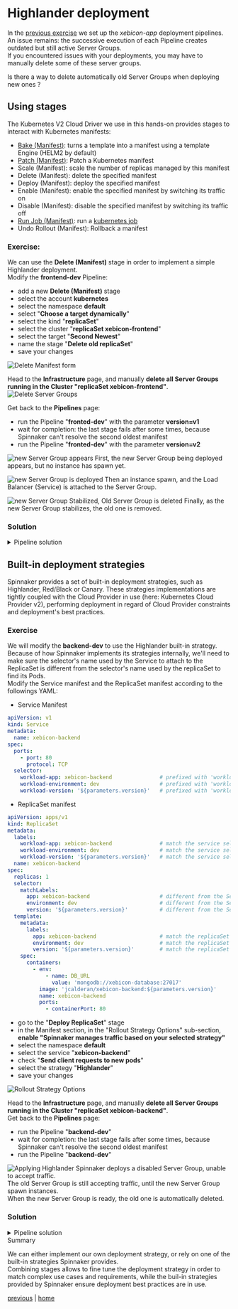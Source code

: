 # Highlander deployment
In the [previous exercise](../exercise3/README.md) we set up the *xebicon-app* deployment pipelines.  
An issue remains: the successive execution of each Pipeline creates outdated but still active Server Groups.  
If you encountered issues with your deployments, you may have to manually delete some of these server groups.

Is there a way to delete automatically old Server Groups when deploying new ones ?

## Using stages  
The Kubernetes V2 Cloud Driver we use in this hands-on provides stages to interact with Kubernetes manifests:
- [Bake (Manifest)](https://www.spinnaker.io/guides/user/kubernetes-v2/deploy-helm/): turns a template into a manifest using a template Engine (HELM2 by default)
- [Patch (Manifest)](https://www.spinnaker.io/guides/user/kubernetes-v2/patch-manifest/): Patch a Kubernetes manifest 
- Scale (Manifest): scale the number of replicas managed by this manifest
- Delete (Manifest): delete the specified manifest
- Deploy (Manifest): deploy the specified manifest
- Enable (Manifest): enable the specified manifest by switching its traffic on
- Disable (Manifest): disable the specified manifest by switching its traffic off
- [Run Job (Manifest)](https://www.spinnaker.io/guides/user/kubernetes-v2/run-job-manifest/): run a [kubernetes job](https://kubernetes.io/docs/concepts/workloads/controllers/jobs-run-to-completion/)
- Undo Rollout (Manifest): Rollback a manifest

### Exercise:
We can use the **Delete (Manifest)** stage in order to implement a simple Highlander deployment.  
Modify the **frontend-dev** Pipeline:
- add a new **Delete (Manifest)** stage
- select the account **kubernetes**
- select the namespace **default**
- select "**Choose a target dynamically**"
- select the kind "**replicaSet**"
- select the cluster "**replicaSet xebicon-frontend**"
- select the target "**Second Newest**"
- name the stage "**Delete old replicaSet**"
- save your changes

![Delete Manifest form](./deleteManifest.png)

Head to the **Infrastructure** page, and manually **delete all Server Groups running in the Cluster "replicaSet xebicon-frontend"**.  
![Delete Server Groups](./deleteServerGroup.png)

Get back to the **Pipelines** page:
- run the Pipeline "**fronted-dev**" with the parameter **version=v1**
- wait for completion: the last stage fails after some times, because Spinnaker can't resolve the second oldest manifest
- run the Pipeline "**fronted-dev**" with the parameter **version=v2**

![new Server Group appears](./newServerGroup-1.png)
First, the new Server Group being deployed appears, but no instance has spawn yet.

![new Server Group is deployed](./newServerGroup-2.png)
Then an instance spawn, and the Load Balancer (Service) is attached to the Server Group.

![new Server Group Stabilized, Old Server Group is deleted](./ServerGroupStabilized.png)
Finally, as the new Server Group stabilizes, the old one is removed.

### Solution
<details>  
  <summary>Pipeline solution</summary>  
  <p>  
    Click "Pipeline Actions" (upper right), then click "Edit as JSON", and copy paste the following JSON.  

```json
{
  "keepWaitingPipelines": false,
  "limitConcurrent": true,
  "parameterConfig": [
    {
      "default": "v2",
      "description": "application version",
      "hasOptions": true,
      "label": "version",
      "name": "version",
      "options": [
        {
          "value": "v1"
        },
        {
          "value": "v2"
        }
      ],
      "pinned": false,
      "required": true
    }
  ],
  "stages": [
    {
      "account": "kubernetes",
      "cloudProvider": "kubernetes",
      "manifests": [
        {
          "apiVersion": "v1",
          "kind": "Service",
          "metadata": {
            "name": "xebicon-frontend"
          },
          "spec": {
            "ports": [
              {
                "port": 80,
                "protocol": "TCP"
              }
            ],
            "selector": {
              "app": "xebicon-frontend",
              "environment": "dev",
              "version": "${parameters.version}"
            }
          }
        }
      ],
      "moniker": {
        "app": "xebicon-app"
      },
      "name": "Deploy Service",
      "refId": "1",
      "requisiteStageRefIds": [],
      "skipExpressionEvaluation": false,
      "source": "text",
      "trafficManagement": {
        "enabled": false,
        "options": {
          "enableTraffic": false,
          "services": []
        }
      },
      "type": "deployManifest"
    },
    {
      "account": "kubernetes",
      "cloudProvider": "kubernetes",
      "manifests": [
        {
          "apiVersion": "networking.k8s.io/v1beta1",
          "kind": "Ingress",
          "metadata": {
            "annotations": {
              "nginx.ingress.kubernetes.io/rewrite-target": "/$2"
            },
            "name": "xebicon-frontend-ingress"
          },
          "spec": {
            "rules": [
              {
                "http": {
                  "paths": [
                    {
                      "backend": {
                        "serviceName": "xebicon-frontend",
                        "servicePort": 80
                      },
                      "path": "/xebicon-frontend(/|$)(.*)"
                    }
                  ]
                }
              }
            ]
          }
        }
      ],
      "moniker": {
        "app": "xebicon-app"
      },
      "name": "Deploy Ingress",
      "refId": "2",
      "requisiteStageRefIds": [
        "1"
      ],
      "skipExpressionEvaluation": false,
      "source": "text",
      "trafficManagement": {
        "enabled": false,
        "options": {
          "enableTraffic": false,
          "services": []
        }
      },
      "type": "deployManifest"
    },
    {
      "account": "kubernetes",
      "cloudProvider": "kubernetes",
      "manifests": [
        {
          "apiVersion": "apps/v1",
          "kind": "ReplicaSet",
          "metadata": {
            "labels": {
              "app": "xebicon-frontend",
              "environment": "dev",
              "version": "${parameters.version}"
            },
            "name": "xebicon-frontend"
          },
          "spec": {
            "replicas": 1,
            "selector": {
              "matchLabels": {
                "app": "xebicon-frontend",
                "environment": "dev",
                "version": "${parameters.version}"
              }
            },
            "template": {
              "metadata": {
                "labels": {
                  "app": "xebicon-frontend",
                  "environment": "dev",
                  "version": "${parameters.version}"
                }
              },
              "spec": {
                "containers": [
                  {
                    "image": "jcalderan/xebicon-frontend:${parameters.version}",
                    "name": "xebicon-frontend",
                    "ports": [
                      {
                        "containerPort": 80
                      }
                    ]
                  }
                ]
              }
            }
          }
        }
      ],
      "moniker": {
        "app": "xebicon-app"
      },
      "name": "Deploy ReplicaSet",
      "refId": "3",
      "requisiteStageRefIds": [
        "2"
      ],
      "skipExpressionEvaluation": false,
      "source": "text",
      "trafficManagement": {
        "enabled": false,
        "options": {
          "enableTraffic": false,
          "services": []
        }
      },
      "type": "deployManifest"
    },
    {
      "account": "kubernetes",
      "app": "xebicon-app",
      "cloudProvider": "kubernetes",
      "cluster": "replicaSet xebicon-frontend",
      "criteria": "second_newest",
      "isNew": true,
      "kind": "replicaSet",
      "kinds": null,
      "labelSelectors": null,
      "location": "default",
      "manifestName": null,
      "mode": "dynamic",
      "name": "Delete (Manifest)",
      "options": {
        "cascading": true,
        "gracePeriodSeconds": null
      },
      "refId": "4",
      "requisiteStageRefIds": [
        "3"
      ],
      "type": "deleteManifest"
    }
  ],
  "triggers": []
}
```
  </p>
</details>  

## Built-in deployment strategies
Spinnaker provides a set of built-in deployment strategies, such as Highlander, Red/Black or Canary.
These strategies implementations are tightly coupled with the Cloud Provider in use (here: Kubernetes Cloud Provider v2), performing deployment in regard of Cloud Provider constraints and deployment's best practices. 

### Exercise
We will modify the **backend-dev** to use the Highlander built-in strategy.  
Because of how Spinnaker implements its strategies internally, we'll need to make sure the selector's name used by the Service to attach to the ReplicaSet is 
different from the selector's name used by the replicaSet to find its Pods.  
Modify the Service manifest and the ReplicaSet manifest according to the followings YAML:  
- Service Manifest
```yaml
apiVersion: v1
kind: Service
metadata:
  name: xebicon-backend
spec:
  ports:
    - port: 80
      protocol: TCP
  selector:
    workload-app: xebicon-backend               # prefixed with 'workload'
    workload-environment: dev                   # prefixed with 'workload'
    workload-version: '${parameters.version}'   # prefixed with 'workload'
```
- ReplicaSet manifest
```yaml
apiVersion: apps/v1
kind: ReplicaSet
metadata:
  labels:
    workload-app: xebicon-backend               # match the service selector
    workload-environment: dev                   # match the service selector
    workload-version: '${parameters.version}'   # match the service selector
  name: xebicon-backend
spec:
  replicas: 1
  selector:
    matchLabels:
      app: xebicon-backend                      # different from the Service selector
      environment: dev                          # different from the Service selector
      version: '${parameters.version}'          # different from the Service selector
  template:
    metadata:
      labels:
        app: xebicon-backend                    # match the replicaSet selector
        environment: dev                        # match the replicaSet selector
        version: '${parameters.version}'        # match the replicaSet selector
    spec:
      containers:
        - env:
            - name: DB_URL
              value: 'mongodb://xebicon-database:27017'
          image: 'jcalderan/xebicon-backend:${parameters.version}'
          name: xebicon-backend
          ports:
            - containerPort: 80
```

- go to the "**Deploy ReplicaSet**" stage
- in the Manifest section, in the "Rollout Strategy Options" sub-section, **enable "Spinnaker manages traffic based on your selected strategy"**
- select the namespace **default**
- select the service "**xebicon-backend**"
- check "**Send client requests to new pods**"
- select the strategy "**Highlander**"
- save your changes

![Rollout Strategy Options](./rolloutStrategyOption.png)

Head to the **Infrastructure** page, and manually **delete all Server Groups running in the Cluster "replicaSet xebicon-backend"**.  
Get back to the **Pipelines** page:
- run the Pipeline "**backend-dev**"
- wait for completion: the last stage fails after some times, because Spinnaker can't resolve the second oldest manifest
- run the Pipeline "**backend-dev**"

![Applying Highlander](./highlander-1.png)
Spinnaker deploys a disabled Server Group, unable to accept traffic.  
The old Server Group is still accepting traffic, until the new Server Group spawn instances.  
When the new Server Group is ready, the old one is automatically deleted.

### Solution
<details>  
  <summary>Pipeline solution</summary>  
  <p>  
    Click "Pipeline Actions" (upper right), then click "Edit as JSON", and copy paste the following JSON.  

```json
{
  "keepWaitingPipelines": false,
  "limitConcurrent": true,
  "parameterConfig": [
    {
      "default": "v1",
      "description": "",
      "hasOptions": true,
      "label": "version",
      "name": "version",
      "options": [
        {
          "value": "v1"
        }
      ],
      "pinned": false,
      "required": true
    }
  ],
  "stages": [
    {
      "account": "kubernetes",
      "cloudProvider": "kubernetes",
      "manifests": [
        {
          "apiVersion": "v1",
          "kind": "Service",
          "metadata": {
            "name": "xebicon-backend"
          },
          "spec": {
            "ports": [
              {
                "port": 80,
                "protocol": "TCP"
              }
            ],
            "selector": {
              "workload-app": "xebicon-backend",
              "workload-environment": "dev",
              "workload-version": "${parameters.version}"
            }
          }
        }
      ],
      "moniker": {
        "app": "xebicon-app"
      },
      "name": "Deploy Service",
      "refId": "1",
      "requisiteStageRefIds": [],
      "skipExpressionEvaluation": false,
      "source": "text",
      "trafficManagement": {
        "enabled": false,
        "options": {
          "enableTraffic": false,
          "services": []
        }
      },
      "type": "deployManifest"
    },
    {
      "account": "kubernetes",
      "cloudProvider": "kubernetes",
      "manifests": [
        {
          "apiVersion": "networking.k8s.io/v1beta1",
          "kind": "Ingress",
          "metadata": {
            "annotations": {
              "nginx.ingress.kubernetes.io/rewrite-target": "/$2"
            },
            "name": "xebicon-backend-ingress"
          },
          "spec": {
            "rules": [
              {
                "http": {
                  "paths": [
                    {
                      "backend": {
                        "serviceName": "xebicon-backend",
                        "servicePort": 80
                      },
                      "path": "/xebicon-backend(/|$)(.*)"
                    }
                  ]
                }
              }
            ]
          }
        }
      ],
      "moniker": {
        "app": "xebicon-app"
      },
      "name": "Deploy Ingress",
      "refId": "2",
      "requisiteStageRefIds": [
        "1"
      ],
      "skipExpressionEvaluation": false,
      "source": "text",
      "trafficManagement": {
        "enabled": false,
        "options": {
          "enableTraffic": false,
          "services": []
        }
      },
      "type": "deployManifest"
    },
    {
      "account": "kubernetes",
      "cloudProvider": "kubernetes",
      "manifests": [
        {
          "apiVersion": "apps/v1",
          "kind": "ReplicaSet",
          "metadata": {
            "labels": {
              "workload-app": "xebicon-backend",
              "workload-environment": "dev",
              "workload-version": "${parameters.version}"
            },
            "name": "xebicon-backend"
          },
          "spec": {
            "replicas": 1,
            "selector": {
              "matchLabels": {
                "app": "xebicon-backend",
                "environment": "dev",
                "version": "${parameters.version}"
              }
            },
            "template": {
              "metadata": {
                "labels": {
                  "app": "xebicon-backend",
                  "environment": "dev",
                  "version": "${parameters.version}"
                }
              },
              "spec": {
                "containers": [
                  {
                    "env": [
                      {
                        "name": "DB_URL",
                        "value": "mongodb://xebicon-database:27017"
                      }
                    ],
                    "image": "jcalderan/xebicon-backend:${parameters.version}",
                    "name": "xebicon-backend",
                    "ports": [
                      {
                        "containerPort": 80
                      }
                    ]
                  }
                ]
              }
            }
          }
        }
      ],
      "moniker": {
        "app": "xebicon-app"
      },
      "name": "Deploy ReplicaSet",
      "refId": "3",
      "requisiteStageRefIds": [
        "2"
      ],
      "skipExpressionEvaluation": false,
      "source": "text",
      "trafficManagement": {
        "enabled": true,
        "options": {
          "enableTraffic": true,
          "namespace": "default",
          "services": [
            "service xebicon-backend"
          ],
          "strategy": "highlander"
        }
      },
      "type": "deployManifest"
    }
  ],
  "triggers": []
}
```
  </p>
</details

## Summary
We can either implement our own deployment strategy, or rely on one of the built-in strategies Spinnaker provides.  
Combining stages allows to fine tune the deployment strategy in order to match complex use cases and requirements, 
while the buil-in strategies provided by Spinnaker ensure deployment best practices are in use.

[previous](../exercise3/README.md) | [home](../../README.md)

